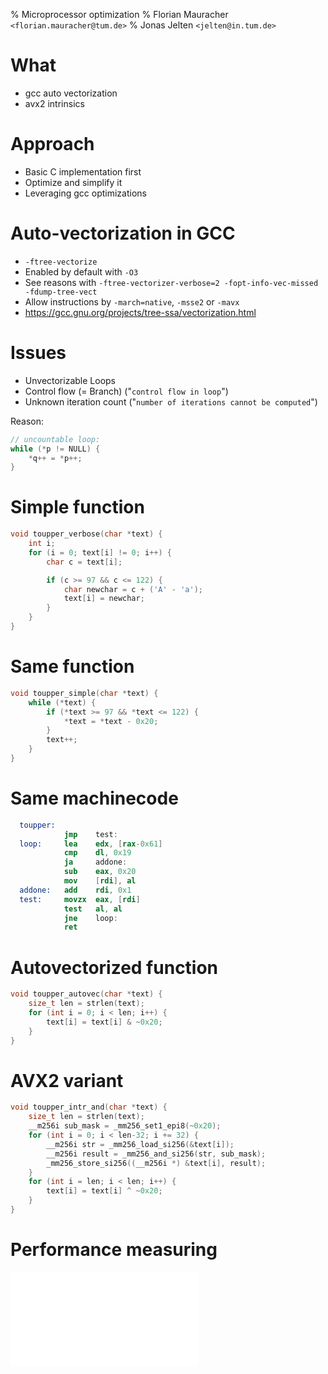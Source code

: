 % Microprocessor optimization
% Florian Mauracher `<florian.mauracher@tum.de>`
% Jonas Jelten `<jelten@in.tum.de>`


# What

* gcc auto vectorization
* avx2 intrinsics


# Approach

* Basic C implementation first
* Optimize and simplify it
* Leveraging gcc optimizations


# Auto-vectorization in GCC

* `-ftree-vectorize`
* Enabled by default with `-O3`
* See reasons with `-ftree-vectorizer-verbose=2 -fopt-info-vec-missed -fdump-tree-vect`
* Allow instructions by `-march=native`, `-msse2` or `-mavx`
* https://gcc.gnu.org/projects/tree-ssa/vectorization.html


# Issues

* Unvectorizable Loops
* Control flow (= Branch) ("`control flow in loop`")
* Unknown iteration count ("`number of iterations cannot be computed`")

Reason:

``` cpp
// uncountable loop:
while (*p != NULL) {
	*q++ = *p++;
}
```

# Simple function

``` cpp
void toupper_verbose(char *text) {
	int i;
	for (i = 0; text[i] != 0; i++) {
		char c = text[i];

		if (c >= 97 && c <= 122) {
			char newchar = c + ('A' - 'a');
			text[i] = newchar;
		}
	}
}
```


# Same function

``` cpp
void toupper_simple(char *text) {
	while (*text) {
		if (*text >= 97 && *text <= 122) {
			*text = *text - 0x20;
		}
		text++;
	}
}
```


# Same machinecode

``` nasm
  toupper:
            jmp    test:
  loop:     lea    edx, [rax-0x61]
            cmp    dl, 0x19
            ja     addone:
            sub    eax, 0x20
            mov    [rdi], al
  addone:   add    rdi, 0x1
  test:     movzx  eax, [rdi]
            test   al, al
            jne    loop:
            ret
```


# Autovectorized function

``` cpp
void toupper_autovec(char *text) {
	size_t len = strlen(text);
	for (int i = 0; i < len; i++) {
		text[i] = text[i] & ~0x20;
	}
}
```


# AVX2 variant

``` cpp
void toupper_intr_and(char *text) {
	size_t len = strlen(text);
	__m256i sub_mask = _mm256_set1_epi8(~0x20);
	for (int i = 0; i < len-32; i += 32) {
		__m256i str = _mm256_load_si256(&text[i]);
		__m256i result = _mm256_and_si256(str, sub_mask);
		_mm256_store_si256((__m256i *) &text[i], result);
	}
	for (int i = len; i < len; i++) {
		text[i] = text[i] ^ ~0x20;
	}
}
```


# Performance measuring

![](img/variant4.pdf)
